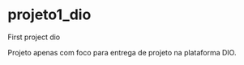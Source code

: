 # projeto1_dio
First project dio


Projeto apenas com foco para entrega de projeto na plataforma DIO.
